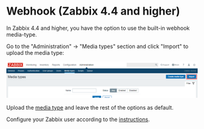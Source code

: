 # Webhook (Zabbix 4.4 and higher)

In Zabbix 4.4 and higher, you have the option to use the built-in webhook media-type.

Go to the "Administration" -> "Media types" section and click "Import" to upload the media type:

![webhook-media-type-import](../../images/webhook/media-type-4.4-import.png)

Upload the [media type](../../webhook/media-type-4.4.xml) and leave the rest of the options as default.

Configure your Zabbix user according to the [instructions](user.md).

